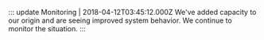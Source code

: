 ::: update Monitoring | 2018-04-12T03:45:12.000Z
We've added capacity to our origin and are seeing improved system behavior. We continue to monitor the situation.
:::
